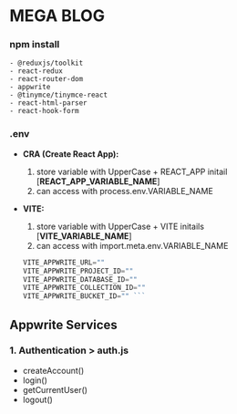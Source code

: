 # MEGA BLOG

### npm install

    - @reduxjs/toolkit
    - react-redux
    - react-router-dom
    - appwrite
    - @tinymce/tinymce-react
    - react-html-parser
    - react-hook-form

### .env

- **CRA (Create React App):**

  1. store variable with UpperCase + REACT_APP initail [**REACT_APP_VARIABLE_NAME**]
  2. can access with process.env.VARIABLE_NAME

- **VITE:**

  1. store variable with UpperCase + VITE initails [**VITE_VARIABLE_NAME**]
  2. can access with import.meta.env.VARIABLE_NAME

  ````javascript
  VITE_APPWRITE_URL=""
  VITE_APPWRITE_PROJECT_ID=""
  VITE_APPWRITE_DATABASE_ID=""
  VITE_APPWRITE_COLLECTION_ID=""
  VITE_APPWRITE_BUCKET_ID="" ```
  ````

## Appwrite Services

### 1. Authentication > auth.js
  - createAccount()
  - login()
  - getCurrentUser()
  - logout()
